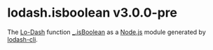# lodash.isboolean v3.0.0-pre

The [Lo-Dash](https://lodash.com/) function [_.isBoolean](http://lodash.com/docs#isBoolean) as a [Node.js](http://nodejs.org/) module generated by [lodash-cli](https://www.npmjs.com/package/lodash-cli).
